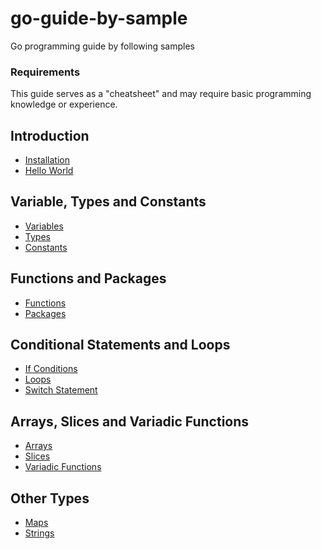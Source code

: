 # go-guide-by-sample
Go programming guide by following samples

### Requirements
This guide serves as a "cheatsheet" and may require basic programming knowledge or experience.

## Introduction
* [Installation](https://golang.org/doc/install)
* [Hello World](01-hello-world)

## Variable, Types and Constants
* [Variables](02-variables)
* [Types](03-types)
* [Constants](04-constants)

## Functions and Packages
* [Functions](05-functions)
* [Packages](06-packages)

## Conditional Statements and Loops
* [If Conditions](07-conditions)
* [Loops](08-loops)
* [Switch Statement](09-switch)

## Arrays, Slices and Variadic Functions
* [Arrays](10-arrays)
* [Slices](11-slices)
* [Variadic Functions](12-variadic-functions)

## Other Types
* [Maps](13-maps)
* [Strings](14-strings)

